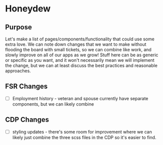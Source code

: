# Honeydew
## Purpose
Let's make a list of pages/components/functionality that could use some extra love. We can note down changes that we want to make without flooding the board with small tickets, so we can combine like work, and slowly improve on all of our apps as we grow! Stuff here can be as generic or specific as you want, and it won't necessarily mean we will implement the change, but we can at least discuss the best practices and reasonable approaches.  

## FSR Changes
- [ ] Employment history - veteran and spouse currently have separate components, but we can likely combine

## CDP Changes
- [ ] styling updates - there's some room for improvement where we can likely just combine the three scss files in the CDP so it's easier to find. 
